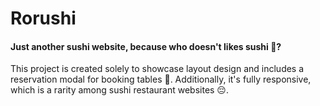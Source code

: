 # Rorushi

#### Just another sushi website, because who doesn't likes sushi 🍣?
This project is created solely to showcase layout design and includes a reservation modal for booking tables 🤩. Additionally, it's fully responsive, which is a rarity among sushi restaurant websites 😔.
